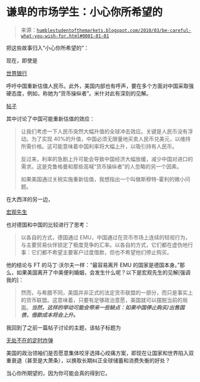 <!--yml

类别：未分类

日期：2024-05-18 00:36:31

-->

# 谦卑的市场学生：小心你所希望的

> 来源：[`humblestudentofthemarkets.blogspot.com/2010/03/be-careful-what-you-wish-for.html#0001-01-01`](https://humblestudentofthemarkets.blogspot.com/2010/03/be-careful-what-you-wish-for.html#0001-01-01)

把这些故事归入“小心你所希望的”：

现在，即使是

[世界银行](http://www.bloomberg.com/apps/news?pid=20601087&sid=aABUF7oOD4Hk&pos=7)

呼吁中国重新估值人民币。此外，美国内部也有呼声，要在多个方面对中国采取强硬态度，例如，称她为“货币操纵者”。米什对此有深刻的见解。

[帖子](http://globaleconomicanalysis.blogspot.com/2010/03/pressure-increasing-on-china-to-revalue.html)

其中讨论了中国可能重新估值的效应：

> 让我们考虑一下人民币突然大幅升值的全球冲击效应。关键是人民币没有浮动。为了实现 40%的升值，中国必须无限量地买卖人民币兑美元，以维持所需价格。这可能意味着中国利率将大幅上升，以吸引持有人民币。
> 
> 反过来，利率的急剧上升可能会导致中国经济大幅放缓，减少中国对进口的需求。这是克鲁格曼和那些高喊“货币操纵者”的人忽略的另一个因素。
> 
> 如果美国通过关税实施重新估值，我想指出一个叫做斯穆特-霍利的微小问题。

在大西洋的另一边，

[宏观先生](http://macro-man.blogspot.com/2010/03/chermany.html)

也对德国和中国的比较进行了思考：

> 以各自的方式，德国通过 EMU，中国通过在货币市场上连续的轻视行为，与主要贸易伙伴锁定了极度竞争的汇率。以各自的方式，它们都在虚伪地行事：它们都不希望主要客户过度借款，但也不希望他们停止购买。

他的结论与 FT 的马丁·沃尔夫一样：“最容易离开 EMU 的国家是德国本身。”那么，如果美国离开了中美便利婚姻，会发生什么呢？以下是宏观先生的见解[强调我的]：

> 然而，与希腊不同，美国并非正式的法定货币联盟的一部分，而只是事实上的货币联盟。这意味着，只要有足够政治意愿，美国就可以摆脱当前的局面。***当然，这样的举动可能会带来一些缺点：如果中国停止购买/出售国债，借款成本将会上升。***

我回到了之前一篇帖子讨论的主题，该帖子标题为

[无处不在的定时炸弹](http://humblestudentofthemarkets.blogspot.com/2010/03/time-bombs-everywhere.html)

美国的政治领袖们是否愿意集体咬牙选择心绞痛方案，即现在让国家和世界陷入双重衰退（甚至是大萧条），以换取长期纠正全球储蓄和消费失衡的好处？

当心你所期望的，因为你可能会真的得到它。
